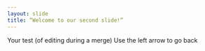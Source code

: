 ```yaml
---
layout: slide
title: “Welcome to our second slide!”
---
```

Your test (of editing during a merge)
Use the left arrow to go back
